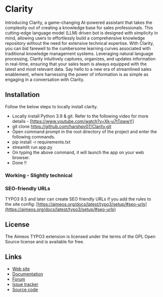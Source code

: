 

# Clarity

Introducing Clarity, a game-changing AI-powered assistant that takes the complexity out of creating a knowledge base for sales professionals. This cutting-edge language model (LLM) driven bot is designed with simplicity in mind, allowing users to effortlessly build a comprehensive knowledge repository without the need for extensive technical expertise. With Clarity, you can bid farewell to the cumbersome learning curves associated with traditional knowledge management systems. Leveraging natural language processing, Clarity intuitively captures, organizes, and updates information in real-time, ensuring that your sales team is always equipped with the latest and most relevant data. Say hello to a new era of streamlined sales enablement, where harnessing the power of information is as simple as engaging in a conversation with Clarity.

## Installation

Follow the below steps to locally install clarity. 
- Locally install Python 3.9 & git. Refer to the following video for more details - [https://www.youtube.com/watch?v=Xk-u7tTqwwY]
- git clone https://github.com/harshpv07/Clarity.git
- Open command prompt in the root directory of the project and enter the following commands.
- pip install -r requirements.txt
- streamlit run app.py
- On typing the above command, it will launch the app on your web browser.
- Done !! 


### Working - Slightly technical



### SEO-friendly URLs

TYPO3 9.5 and later can create SEO friendly URLs if you add the rules to the site config:
[https://aimeos.org/docs/latest/typo3/setup/#seo-urls](https://aimeos.org/docs/latest/typo3/setup/#seo-urls)

## License

The Aimeos TYPO3 extension is licensed under the terms of the GPL Open Source
license and is available for free.

## Links

* [Web site](https://aimeos.org/integrations/typo3-shop-extension/)
* [Documentation](https://aimeos.org/docs/TYPO3)
* [Forum](https://aimeos.org/help/typo3-extension-f16/)
* [Issue tracker](https://github.com/aimeos/aimeos-typo3/issues)
* [Source code](https://github.com/aimeos/aimeos-typo3)
